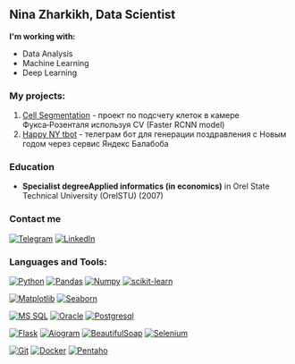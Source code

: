 ## Nina Zharkikh, Data Scientist
**I'm working with:**
 - Data Analysis
 - Machine Learning
 - Deep Learning
 
### My projects:
1. [Cell Segmentation](https://github.com/njarkih/cells_counter) - проект по подсчету клеток в камере Фукса‑Розенталя используя CV (Faster RCNN model)
2. [Happy NY tbot](https://github.com/njarkih/tbot_happyny) - телеграм бот для генерации поздравления с Новым годом через сервис Яндекс Балабоба
<!-- 3. [Smoke Detection](https://github.com/Padavan1987/Smoke_detection) - определение курения по позе (???? модель) и наличие сигареты в руках (Yolo model)
4. [Music_recomendation_tbot](https://github.com/Padavan1987/music_recomendation_tbot) - телеграм бот по рекомендациям исполнителей используя Spotify API
5. [House Prices](https://github.com/Padavan1987/House_prices) - Kaggle соревнование по прогнозированию цен на жилье -->



### Education 
- **Specialist degreeApplied informatics (in economics)** in Orel State Technical University (OrelSTU) (2007)


<!-- ### Hackathon participation 
- [Hack The Cart](https://github.com/ulyumdzhi/Emergency) – Water level forecasting of Lena River
- [Health Data Hack](https://github.com/ulyumdzhi/Raifhack) – Commercial real estate appraisal  -->


### Contact me 
[![Telegram](https://img.shields.io/badge/Telegram-2CA5E0?style=for-the-badge&logo=telegram&logoColor=white)](https://t.me/njarkih)
[![LinkedIn](https://img.shields.io/badge/linkedin-%230077B5.svg?style=for-the-badge&logo=linkedin&logoColor=white)](https://www.linkedin.com/in/nina-zharkikh-a32452164/)


### Languages and Tools:
[![Python](https://img.shields.io/badge/python-3776AB.svg?style=for-the-badge&logo=python&logoColor=white)](https://www.python.org/)
[![Pandas](https://img.shields.io/badge/pandas-%23150458.svg?style=for-the-badge&logo=pandas&logoColor=white)](https://pandas.pydata.org)
[![Numpy](https://img.shields.io/badge/numpy-013243?style=for-the-badge&logo=numpy&logoColor=white)]()
[![scikit-learn](https://img.shields.io/badge/scikit--learn-%23F7931E.svg?style=for-the-badge&logo=scikit-learn&logoColor=white)](https://scikit-learn.org)

[![Matplotlib](https://img.shields.io/badge/matplotlib-1f5278?style=for-the-badge&logo=matplotlib&logoColor=white)]()
[![Seaborn](https://img.shields.io/badge/seaborn-7db0bc?style=for-the-badge&logo=seaborn&logoColor=white)]()

[![MS SQL](https://img.shields.io/badge/Microsoft_SQL_Server-CC2927.svg?style=for-the-badge&logo=MicrosoftSQLServer&logoColor=white)](https://www.microsoft.com)
[![Oracle](https://img.shields.io/badge/Oracle-F80000.svg?style=for-the-badge&logo=oracle&logoColor=white)](https://www.oracle.com)
[![Postgresql](https://img.shields.io/badge/postgresql-%23316192.svg?style=for-the-badge&logo=postgresql&logoColor=white)](https://www.postgresql.org)

[![Flask](https://img.shields.io/badge/flask-%23000.svg?style=for-the-badge&logo=flask&logoColor=white)](https://flask.palletsprojects.com/en/2.0.x/)
[![Aiogram](https://img.shields.io/badge/Aiogram-2CA5E0?style=for-the-badge&logo=telegram&logoColor=white)](https://docs.aiogram.dev/)
[![BeautifulSoap](https://img.shields.io/badge/BeautifulSoap-acadad?style=for-the-badge&logo=beautifulsoap&logoColor=white)]()
[![Selenium](https://img.shields.io/badge/selenium-43B02A?style=for-the-badge&logo=selenium&logoColor=white)]()

[![Git](https://img.shields.io/badge/git-%23F05033.svg?style=for-the-badge&logo=git&logoColor=white)](https://git-scm.com)
[![Docker](https://img.shields.io/badge/docker-%230db7ed.svg?style=for-the-badge&logo=docker&logoColor=white)](https://www.docker.com) 
[![Pentaho](https://img.shields.io/badge/Pentaho-025E8C.svg?style=for-the-badge&logo=Pentaho&logoColor=white)](https://www.hitachivantara.com/ru-ru/products/data-management-analytics/pentaho.html) 
